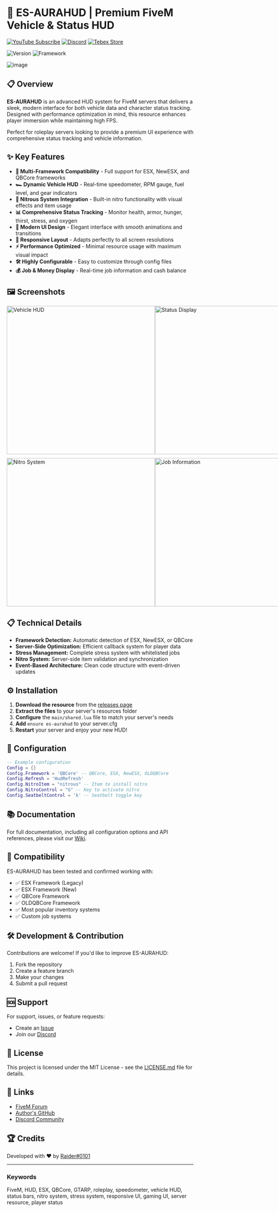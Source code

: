 # 🚀 ES-AURAHUD | Premium FiveM Vehicle & Status HUD

[![YouTube Subscribe](https://img.shields.io/badge/YouTube-Subscribe-red?style=for-the-badge&logo=youtube)](https://www.youtu.be/iKb6hdepiBg)
[![Discord](https://img.shields.io/badge/Discord-Join-blue?style=for-the-badge&logo=discord)](https://discord.gg/EkwWvFS)
[![Tebex Store](https://img.shields.io/badge/Tebex-Store-green?style=for-the-badge&logo=shopify)](https://eyestore.tebex.io/)

![Version](https://img.shields.io/badge/version-1.0.0-blue.svg)
![Framework](https://img.shields.io/badge/Framework-ESX%20%7C%20QBCore-orange.svg)

![image](https://github.com/user-attachments/assets/479b45ec-6dee-476b-8248-7405379750c8)


## 📋 Overview

**ES-AURAHUD** is an advanced HUD system for FiveM servers that delivers a sleek, modern interface for both vehicle data and character status tracking. Designed with performance optimization in mind, this resource enhances player immersion while maintaining high FPS.

Perfect for roleplay servers looking to provide a premium UI experience with comprehensive status tracking and vehicle information.

## ✨ Key Features

- **🔄 Multi-Framework Compatibility** - Full support for ESX, NewESX, and QBCore frameworks
- **🏎️ Dynamic Vehicle HUD** - Real-time speedometer, RPM gauge, fuel level, and gear indicators
- **🔋 Nitrous System Integration** - Built-in nitro functionality with visual effects and item usage
- **📊 Comprehensive Status Tracking** - Monitor health, armor, hunger, thirst, stress, and oxygen
- **🎨 Modern UI Design** - Elegant interface with smooth animations and transitions
- **📱 Responsive Layout** - Adapts perfectly to all screen resolutions
- **⚡ Performance Optimized** - Minimal resource usage with maximum visual impact
- **🛠️ Highly Configurable** - Easy to customize through config files
- **💰 Job & Money Display** - Real-time job information and cash balance

## 🖼️ Screenshots

<div style="display: flex; justify-content: space-between;">
    <img src="https://via.placeholder.com/400x225?text=Vehicle+HUD" alt="Vehicle HUD" width="400"/>
    <img src="https://via.placeholder.com/400x225?text=Status+Display" alt="Status Display" width="400"/>
</div>
<div style="display: flex; justify-content: space-between; margin-top: 10px;">
    <img src="https://via.placeholder.com/400x225?text=Nitro+System" alt="Nitro System" width="400"/>
    <img src="https://via.placeholder.com/400x225?text=Job+Information" alt="Job Information" width="400"/>
</div>

## 📋 Technical Details

- **Framework Detection:** Automatic detection of ESX, NewESX, or QBCore
- **Server-Side Optimization:** Efficient callback system for player data
- **Stress Management:** Complete stress system with whitelisted jobs
- **Nitro System:** Server-side item validation and synchronization
- **Event-Based Architecture:** Clean code structure with event-driven updates

## ⚙️ Installation

1. **Download the resource** from the [releases page](https://github.com/yourusername/es-aurahud/releases)
2. **Extract the files** to your server's resources folder
3. **Configure** the `main/shared.lua` file to match your server's needs
4. **Add** `ensure es-aurahud` to your server.cfg
5. **Restart** your server and enjoy your new HUD!

## 🔧 Configuration

```lua
-- Example configuration
Config = {}
Config.Framework = 'QBCore' -- QBCore, ESX, NewESX, OLDQBCore
Config.Refresh = 'HudRefresh'
Config.NitroItem = "nitrous" -- Item to install nitro
Config.NitroControl = "G" -- Key to activate nitro
Config.SeatbeltControl = 'k' -- Seatbelt toggle key
```

## 📚 Documentation

For full documentation, including all configuration options and API references, please visit our [Wiki](https://github.com/yourusername/es-aurahud/wiki).

## 🔄 Compatibility

ES-AURAHUD has been tested and confirmed working with:

- ✅ ESX Framework (Legacy)
- ✅ ESX Framework (New)
- ✅ QBCore Framework
- ✅ OLDQBCore Framework
- ✅ Most popular inventory systems
- ✅ Custom job systems

## 🛠️ Development & Contribution

Contributions are welcome! If you'd like to improve ES-AURAHUD:

1. Fork the repository
2. Create a feature branch
3. Make your changes
4. Submit a pull request

## 🆘 Support

For support, issues, or feature requests:
- Create an [Issue](https://github.com/raiderss/es-aurahud/issues)
- Join our [Discord](https://discord.gg/EkwWvFS)

## 📜 License

This project is licensed under the MIT License - see the [LICENSE.md](LICENSE.md) file for details.

## 🔗 Links

- [FiveM Forum](https://forum.cfx.re)
- [Author's GitHub](https://github.com/yourusername)
- [Discord Community](https://discord.gg/EkwWvFS)

## 🏆 Credits

Developed with ❤️ by [Raider#0101](https://github.com/yourusername)

---

### Keywords
FiveM, HUD, ESX, QBCore, GTARP, roleplay, speedometer, vehicle HUD, status bars, nitro system, stress system, responsive UI, gaming UI, server resource, player status
